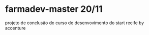 # farmadev-master   20/11
projeto de conclusão do curso de desenvovimento do start recife by accenture
